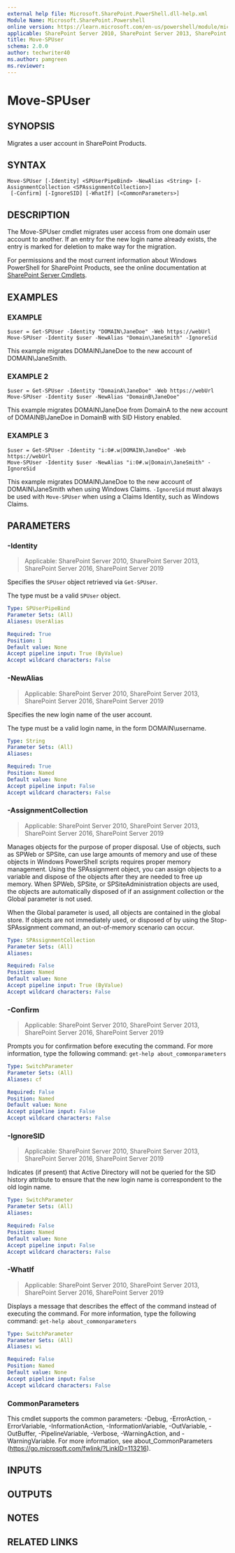 ```yaml
---
external help file: Microsoft.SharePoint.PowerShell.dll-help.xml
Module Name: Microsoft.SharePoint.Powershell
online version: https://learn.microsoft.com/en-us/powershell/module/microsoft.sharepoint.powershell/move-spuser
applicable: SharePoint Server 2010, SharePoint Server 2013, SharePoint Server 2016, SharePoint Server 2019
title: Move-SPUser
schema: 2.0.0
author: techwriter40
ms.author: pamgreen
ms.reviewer:
---
```


# Move-SPUser

## SYNOPSIS

Migrates a user account in SharePoint Products.


## SYNTAX

```
Move-SPUser [-Identity] <SPUserPipeBind> -NewAlias <String> [-AssignmentCollection <SPAssignmentCollection>]
 [-Confirm] [-IgnoreSID] [-WhatIf] [<CommonParameters>]
```

## DESCRIPTION
The Move-SPUser cmdlet migrates user access from one domain user account to another.
If an entry for the new login name already exists, the entry is marked for deletion to make way for the migration.

For permissions and the most current information about Windows PowerShell for SharePoint Products, see the online documentation at [SharePoint Server Cmdlets](https://learn.microsoft.com/powershell/sharepoint/sharepoint-server/sharepoint-server-cmdlets).

## EXAMPLES

### EXAMPLE
```
$user = Get-SPUser -Identity "DOMAIN\JaneDoe" -Web https://webUrl
Move-SPUser -Identity $user -NewAlias "Domain\JaneSmith" -IgnoreSid
```

This example migrates DOMAIN\JaneDoe to the new account of DOMAIN\JaneSmith.

### EXAMPLE 2
```
$user = Get-SPUser -Identity "DomainA\JaneDoe" -Web https://webUrl
Move-SPUser -Identity $user -NewAlias "DomainB\JaneDoe"
```

This example migrates DOMAIN\JaneDoe from DomainA to the new account of DOMAINB\JaneDoe in DomainB with SID History enabled.

### EXAMPLE 3
```
$user = Get-SPUser -Identity "i:0#.w|DOMAIN\JaneDoe" -Web https://webUrl
Move-SPUser -Identity $user -NewAlias "i:0#.w|Domain\JaneSmith" -IgnoreSid
```

This example migrates DOMAIN\JaneDoe to the new account of DOMAIN\JaneSmith when using Windows Claims. `-IgnoreSid` must always be used with `Move-SPUser` when using a Claims Identity, such as Windows Claims.

## PARAMETERS

### -Identity

> Applicable: SharePoint Server 2010, SharePoint Server 2013, SharePoint Server 2016, SharePoint Server 2019

Specifies the `SPUser` object retrieved via `Get-SPUser`.

The type must be a valid `SPUser` object.

```yaml
Type: SPUserPipeBind
Parameter Sets: (All)
Aliases: UserAlias

Required: True
Position: 1
Default value: None
Accept pipeline input: True (ByValue)
Accept wildcard characters: False
```

### -NewAlias

> Applicable: SharePoint Server 2010, SharePoint Server 2013, SharePoint Server 2016, SharePoint Server 2019

Specifies the new login name of the user account.

The type must be a valid login name, in the form DOMAIN\username.

```yaml
Type: String
Parameter Sets: (All)
Aliases:

Required: True
Position: Named
Default value: None
Accept pipeline input: False
Accept wildcard characters: False
```

### -AssignmentCollection

> Applicable: SharePoint Server 2010, SharePoint Server 2013, SharePoint Server 2016, SharePoint Server 2019

Manages objects for the purpose of proper disposal.
Use of objects, such as SPWeb or SPSite, can use large amounts of memory and use of these objects in Windows PowerShell scripts requires proper memory management.
Using the SPAssignment object, you can assign objects to a variable and dispose of the objects after they are needed to free up memory.
When SPWeb, SPSite, or SPSiteAdministration objects are used, the objects are automatically disposed of if an assignment collection or the Global parameter is not used.

When the Global parameter is used, all objects are contained in the global store.
If objects are not immediately used, or disposed of by using the Stop-SPAssignment command, an out-of-memory scenario can occur.

```yaml
Type: SPAssignmentCollection
Parameter Sets: (All)
Aliases:

Required: False
Position: Named
Default value: None
Accept pipeline input: True (ByValue)
Accept wildcard characters: False
```

### -Confirm

> Applicable: SharePoint Server 2010, SharePoint Server 2013, SharePoint Server 2016, SharePoint Server 2019

Prompts you for confirmation before executing the command.
For more information, type the following command: `get-help about_commonparameters`

```yaml
Type: SwitchParameter
Parameter Sets: (All)
Aliases: cf

Required: False
Position: Named
Default value: None
Accept pipeline input: False
Accept wildcard characters: False
```

### -IgnoreSID

> Applicable: SharePoint Server 2010, SharePoint Server 2013, SharePoint Server 2016, SharePoint Server 2019

Indicates (if present) that Active Directory will not be queried for the SID history attribute to ensure that the new login name is correspondent to the old login name.

```yaml
Type: SwitchParameter
Parameter Sets: (All)
Aliases:

Required: False
Position: Named
Default value: None
Accept pipeline input: False
Accept wildcard characters: False
```

### -WhatIf

> Applicable: SharePoint Server 2010, SharePoint Server 2013, SharePoint Server 2016, SharePoint Server 2019

Displays a message that describes the effect of the command instead of executing the command.
For more information, type the following command: `get-help about_commonparameters`

```yaml
Type: SwitchParameter
Parameter Sets: (All)
Aliases: wi

Required: False
Position: Named
Default value: None
Accept pipeline input: False
Accept wildcard characters: False
```

### CommonParameters
This cmdlet supports the common parameters: -Debug, -ErrorAction, -ErrorVariable, -InformationAction, -InformationVariable, -OutVariable, -OutBuffer, -PipelineVariable, -Verbose, -WarningAction, and -WarningVariable. For more information, see about_CommonParameters (https://go.microsoft.com/fwlink/?LinkID=113216).

## INPUTS

## OUTPUTS

## NOTES

## RELATED LINKS
